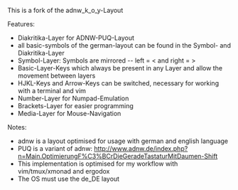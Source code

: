 This is a fork of the adnw_k_o_y-Layout

Features:
- Diakritika-Layer for ADNW-PUQ-Layout
- all basic-symbols of the german-layout can be found in the Symbol- and Diakritika-Layer
- Symbol-Layer: Symbols are mirrored -- left = <  and right =  >
- Basic-Layer-Keys which always be present in any Layer and allow the movement between layers
- HJKL-Keys and Arrow-Keys can be switched, necessary for working with a terminal and vim
- Number-Layer for Numpad-Emulation
- Brackets-Layer for easier programming
- Media-Layer for Mouse-Navigation

Notes:
- adnw is a layout optimised for usage with german and english language
- PUQ is a variant of adnw: http://www.adnw.de/index.php?n=Main.OptimierungF%C3%BCrDieGeradeTastaturMitDaumen-Shift
- This implementation is optimised for my workflow with vim/tmux/xmonad and ergodox
- The OS must use the de_DE layout

